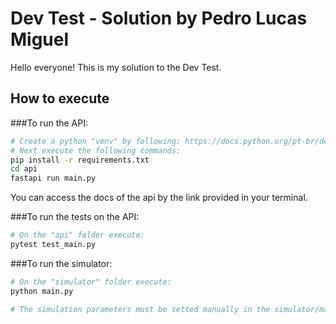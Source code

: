 # Dev Test - Solution by Pedro Lucas Miguel

Hello everyone! This is my solution to the Dev Test.

## How to execute

###To run the API:
```bash
# Create a python "venv" by following: https://docs.python.org/pt-br/dev/library/venv.html
# Next execute the following commands:
pip install -r requirements.txt
cd api
fastapi run main.py
```
You can access the docs of the api by the link provided in your terminal.

###To run the tests on the API:
```bash
# On the "api" folder execute:
pytest test_main.py
```

###To run the simulator:
```bash
# On the "simulator" folder execute:
python main.py

# The simulation parameters must be setted manually in the simulator/main.py file
```